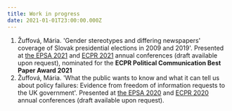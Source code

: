 ```yaml
---
title: Work in progress
date: 2021-01-01T23:00:00.000Z
---
```

1. Žuffová, Mária. 'Gender stereotypes and differing newspapers' coverage of Slovak presidential elections in 2009 and 2019'. Presented at [the EPSA 2021](https://coms.events/epsa2021/data/abstracts/en/abstract_0188.html) and [ECPR 2021](https://ecpr.eu/Events/Event/PanelDetails/11061) annual conferences (draft available upon request), nominated for the **ECPR Political Communication Best Paper Award 2021**
2. Žuffová, Mária. 'What the public wants to know and what it can tell us about policy failures: Evidence from freedom of information requests to the UK government'. Presented at [the EPSA 2020](https://coms.events/EPSA-2020/data/abstracts/en/abstract_0072.html) and [ECPR 2020](https://ecpr.eu/Events/Event/PaperDetails/53895) annual conferences (draft available upon request).